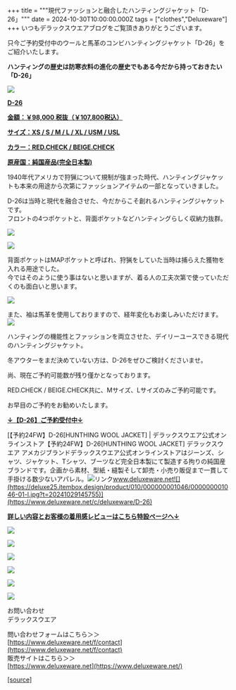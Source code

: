 +++
title = """現代ファッションと融合したハンティングジャケット「D-26」"""
date = 2024-10-30T10:00:00.000Z
tags = ["clothes","Deluxeware"]
+++
いつもデラックスウエアブログをご覧頂きありがとうございます。  
  
只今ご予約受付中のウールと馬革のコンビハンティングジャケット「D-26」をご紹介いたします。

**ハンティングの歴史は防寒衣料の進化の歴史でもある今だから持っておきたい「D-26」**

[![](https://stat.ameba.jp/user_images/20241030/12/deluxeware/71/d9/j/o0800080015503938634.jpg)](https://www.deluxeware.net/c/deluxeware/D-26)

**[D-26](https://www.deluxeware.net/c/deluxeware/D-26)**

**[金額：￥98,000 税抜（￥107,800税込）](https://www.deluxeware.net/c/deluxeware/D-26)**

**[サイズ：XS / S / M / L / XL / USM / USL](https://www.deluxeware.net/c/deluxeware/D-26)**

**[カラー：RED.CHECK / BEIGE.CHECK](https://www.deluxeware.net/c/deluxeware/D-26)**

**[原産国：純国産品(完全日本製)](https://www.deluxeware.net/c/deluxeware/D-26)**

1940年代アメリカで狩猟について規制が強まった時代、ハンティングジャケットも本来の用途から次第にファッションアイテムの一部となっていきました。  
  
D-26は当時と現代を融合させた、今だからこそ創れるハンティングジャケットです。  
フロントの4つポケットと、背面ポケットなどハンティングらしく収納力抜群。

[![](https://stat.ameba.jp/user_images/20241030/12/deluxeware/08/83/j/o0800080015503939576.jpg)](https://stat.ameba.jp/user_images/20241030/12/deluxeware/08/83/j/o0800080015503939576.jpg)

[![](https://stat.ameba.jp/user_images/20241030/12/deluxeware/78/29/j/o0800080015503939580.jpg)](https://stat.ameba.jp/user_images/20241030/12/deluxeware/78/29/j/o0800080015503939580.jpg)

  
背面ポケットはMAPポケットと呼ばれ、狩猟をしていた当時は捕らえた獲物を入れる用途でした。  
今ではそのように使う事はないと思いますが、着る人の工夫次第で使っていただくのも面白いと思います。

[![](https://stat.ameba.jp/user_images/20241030/12/deluxeware/86/a3/j/o0800080015503938639.jpg)](https://stat.ameba.jp/user_images/20241030/12/deluxeware/86/a3/j/o0800080015503938639.jpg)

また、袖は馬革を使用しておりますので、経年変化もお楽しみいただけます。  
[![](https://stat.ameba.jp/user_images/20241030/12/deluxeware/9f/66/j/o0800100015503938646.jpg)](https://stat.ameba.jp/user_images/20241030/12/deluxeware/9f/66/j/o0800100015503938646.jpg)

ハンティングの機能性とファッションを両立させた、デイリーユースできる現代のハンティングジャケット。

冬アウターをまだ決めていない方は、D-26をぜひご検討くださいませ。

尚、現在ご予約可能数が残り僅かとなっております。

RED.CHECK / BEIGE.CHECK共に、Mサイズ、Lサイズのみご予約可能です。

お早目のご予約をお勧めいたします。

**[↓【D-26】ご予約受付中↓](https://www.deluxeware.net/c/deluxeware/D-26)**

[【予約24FW】D-26\[HUNTHING WOOL JACKET\] | デラックスウエア公式オンラインストア【予約24FW】D-26\[HUNTHING WOOL JACKET\] デラックスウエア アメカジブランドデラックスウエア公式オンラインストアはジーンズ、シャツ、ジャケット、Tシャツ、ブーツなど完全日本製にて製造する拘りの純国産ブランドです。企画から素材、型紙・縫製そして卸売・小売り販促まで一貫して手掛ける数少ないアパレル。![リンク](https://c.stat100.ameba.jp/ameblo/symbols/v3.20.0/svg/gray/editor_link.svg)www.deluxeware.net![](https://deluxe25.itembox.design/product/010/000000001046/000000001046-01-l.jpg?t=20241029145755)](https://www.deluxeware.net/c/deluxeware/D-26)

[**詳しい内容とお客様の着用感レビューはこちら特設ページへ↓**](https://www.deluxeware.net/f/STACKMAN)

[![](https://stat.ameba.jp/user_images/20241029/15/deluxeware/ac/ef/j/o1200050015503631118.jpg?caw=800)](https://www.deluxeware.net/f/STACKMAN)

[![](https://stat.ameba.jp/user_images/20241029/15/deluxeware/07/cc/j/o1200050015503632904.jpg?caw=800)](https://www.deluxeware.net/c/akita)

[![](https://stat.ameba.jp/user_images/20240614/12/deluxeware/fb/b4/j/o0800026015451324172.jpg?caw=800)](https://www.deluxeware.net/c/2024FWreserveall)

[![](https://stat.ameba.jp/user_images/20240315/15/deluxeware/04/7f/j/o0800026015413271803.jpg?caw=800)](https://www.instagram.com/deluxeware/?hl=ja)

[![](https://stat.ameba.jp/user_images/20220415/12/deluxeware/3b/ce/j/o0800026015103175481.jpg?caw=800)](https://www.deluxeware.net/f/headstore)

[![](https://stat.ameba.jp/user_images/20220415/12/deluxeware/d7/c6/j/o0800026015103175487.jpg?caw=800)](https://www.deluxeware.net/)

お問い合わせ  
デラックスウエア

問い合わせフォームはこちら＞＞  
[https://www.deluxeware.net/f/contact](https://www.deluxeware.net/f/contact)  
販売サイトはこちら＞＞  
[https://www.deluxeware.net](https://www.deluxeware.net/)

[[source]](https://ameblo.jp/deluxeware/entry-12873150268.html)
